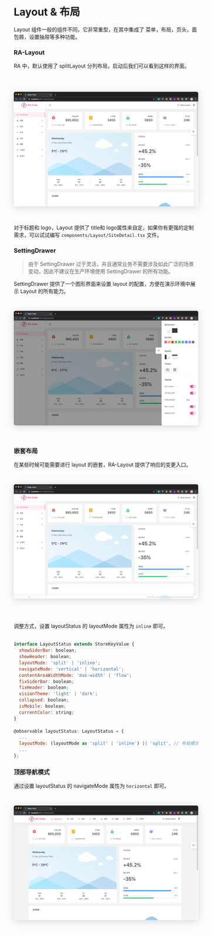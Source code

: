 # Layout & 布局

Layout 组件一般的组件不同，它非常重型，在其中集成了 菜单，布局，页头，面包屑，设置抽屉等多种功能。

### RA-Layout

RA 中，默认使用了 splitLayout 分列布局，启动后我们可以看到这样的界面。

</br>

 <img alt="split-layout" style="box-shadow: 0 3px 20px 0 rgba(189, 189, 189, 0.6);border-radius: 5px;margin: 30px 0;" src="./media/splitLayout.png">

</br>

对于标题和 logo，Layout 提供了 title和 logo属性来自定，如果你有更强的定制需求，可以试试编写 `components/Layout/SiteDetail.tsx` 文件。


### SettingDrawer

> 由于 SettingDrawer 过于灵活，并且通常业务不需要涉及如此广泛的场景变动，因此不建议在生产环境使用 SettingDrawer 的所有功能。

SettingDrawer 提供了一个图形界面来设置 layout 的配置，方便在演示环境中展示 Layout 的所有能力。

<img alt="settingDrawer" style="box-shadow: 0 3px 20px 0 rgba(189, 189, 189, 0.6);border-radius: 5px;margin: 30px 0;" src="./media/settingDrawer.png">


### 嵌套布局

在某些时候可能需要进行 layout 的嵌套，RA-Layout 提供了响应的变更入口。

<img alt="inlineLayout" style="box-shadow: 0 3px 20px 0 rgba(189, 189, 189, 0.6);border-radius: 5px;margin: 30px 0;" src="./media/inlineLayout.png">

</br>
</br>

调整方式，设置 layoutStatus 的 layoutMode 属性为 `inline` 即可。

```javascript

interface LayoutStatus extends StoreKeyValue {
  showSiderBar: boolean;
  showHeader: boolean;
  layoutMode: 'split' | 'inline';
  navigateMode: 'vertical' | 'horizontal';
  contentAreaWidthMode: 'max-width' | 'flow';
  fixSiderBar: boolean;
  fixHeader: boolean;
  visionTheme: 'light' | 'dark';
  collapsed: boolean;
  isMobile: boolean;
  currentColor: string;
}

@observable layoutStatus: LayoutStatus = {
  ...
  layoutMode: (layoutMode as 'split' | 'inline') || 'split', // 布局模式
  ...
};
```

### 顶部导航模式

通过设置 layoutStatus 的 navigateMode 属性为 `horizontal` 即可。

<img alt="topNavigator" style="box-shadow: 0 3px 20px 0 rgba(189, 189, 189, 0.6);border-radius: 5px;margin: 30px 0;" src="./media/topNavigator.png">